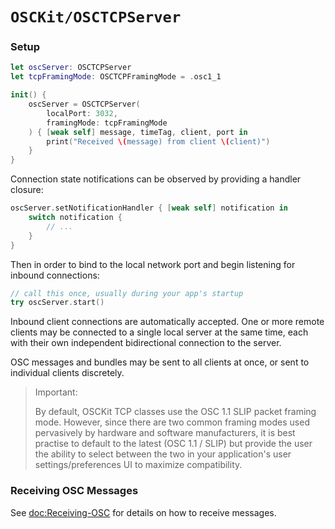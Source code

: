 # ``OSCKit/OSCTCPServer``

### Setup

```swift
let oscServer: OSCTCPServer
let tcpFramingMode: OSCTCPFramingMode = .osc1_1

init() {
    oscServer = OSCTCPServer(
        localPort: 3032,
        framingMode: tcpFramingMode
    ) { [weak self] message, timeTag, client, port in
        print("Received \(message) from client \(client)")
    }
}
```

Connection state notifications can be observed by providing a handler closure:

```swift
oscServer.setNotificationHandler { [weak self] notification in
    switch notification {
        // ...
    }
}
```

Then in order to bind to the local network port and begin listening for inbound connections:

```swift
// call this once, usually during your app's startup
try oscServer.start()
```

Inbound client connections are automatically accepted. One or more remote clients may be connected to a single
local server at the same time, each with their own independent bidirectional connection to the server.

OSC messages and bundles may be sent to all clients at once, or sent to individual clients discretely.

> Important:
>
> By default, OSCKit TCP classes use the OSC 1.1 SLIP packet framing mode.
> However, since there are two common framing modes used pervasively by hardware and software manufacturers,
> it is best practise to default to the latest (OSC 1.1 / SLIP) but provide the user the ability to select
> between the two in your application's user settings/preferences UI to maximize compatibility.

### Receiving OSC Messages

See <doc:Receiving-OSC> for details on how to receive messages.
